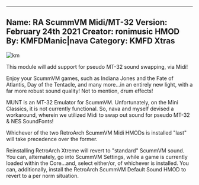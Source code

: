-----------------------
Name: RA ScummVM Midi/MT-32
Version: February 24th 2021
Creator: ronimusic
HMOD By: KMFDManic|nava
Category: KMFD Xtras
-----------------------
![km](https://i.imgur.com/MUL2XVF.png)

This module will add support for pseudo MT-32 sound swapping, via Midi!

Enjoy your ScummVM games, such as Indiana Jones and the Fate of Atlantis, Day of the Tentacle,
and many more...in an entirely new light, with a far more robust sound quality!  Not to mention, drum effects!

MUNT is an MT-32 Emulator for ScummVM.  Unfortunately, on the Mini Classics, it is not currently functional.  So,
nava and myself devised a workaround, wherein we utilized Midi to swap out sound for pseudo MT-32 & NES SoundFonts!

Whichever of the two RetroArch ScummVM Midi HMODs is installed "last" will take precedence over the former.  

Reinstalling RetroArch Xtreme will revert to "standard" ScummVM sound.  You can, alternately, go into ScummVM 
Settings, while a game is currently loaded within the Core...and, select either/or, of whichever is installed.
You can, additionally, install the RetroArch ScummVM Default Sound HMOD to revert to a per norm situation.